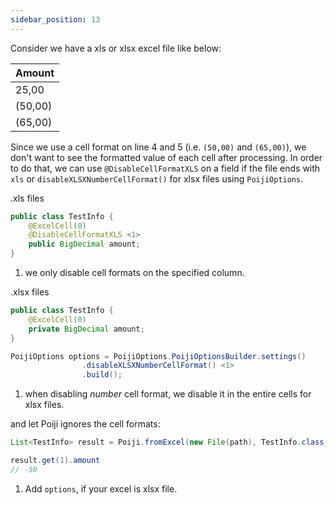 ```yaml
---
sidebar_position: 13
---
```


Consider we have a xls or xlsx excel file like below:


|Amount|
|--|
|25,00|
|(50,00)|
|(65,00)|


Since we use a cell format on line 4 and 5 (i.e. `(50,00)` and `(65,00)`), we don't want to see the formatted value of each cell after processing. In order to do that, we can use `@DisableCellFormatXLS` on a field if the file ends with `xls` or `disableXLSXNumberCellFormat()` for xlsx files using `PoijiOptions`.

.xls files
```java
public class TestInfo {
    @ExcelCell(0)
    @DisableCellFormatXLS <1>
    public BigDecimal amount;
}
```
1. we only disable cell formats on the specified column.

.xlsx files
```java
public class TestInfo {
    @ExcelCell(0)
    private BigDecimal amount;
}

PoijiOptions options = PoijiOptions.PoijiOptionsBuilder.settings()
                .disableXLSXNumberCellFormat() <1>
                .build();
```

1. when disabling *number* cell format, we disable it in the entire cells for xlsx files.

and let Poiji ignores the cell formats:

```java
List<TestInfo> result = Poiji.fromExcel(new File(path), TestInfo.class, options); <1>

result.get(1).amount
// -50
```

1. Add `options`, if your excel is xlsx file.
